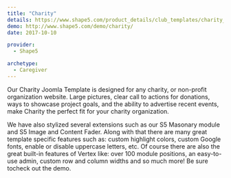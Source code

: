 ```yaml
---
title: "Charity"
details: https://www.shape5.com/product_details/club_templates/charity_-_club_template.html
demo: http://www.shape5.com/demo/charity/
date: 2017-10-10

provider:
  - Shape5

archetype:
  - Caregiver
---
```


Our Charity Joomla Template is designed for any charity, or non-profit organization website. Large pictures, clear call to actions for donations, ways to showcase project goals, and the ability to advertise recent events, make Charity the perfect fit for your charity organization.

We have also stylized several extensions such as our S5 Masonary module and S5 Image and Content Fader. Along with that there are many great template specific features such as: custom highlight colors, custom Google fonts, enable or disable uppercase letters, etc. Of course there are also the great built-in features of Vertex like: over 100 module positions, an easy-to-use admin, custom row and column widths and so much more! Be sure tocheck out the demo.
